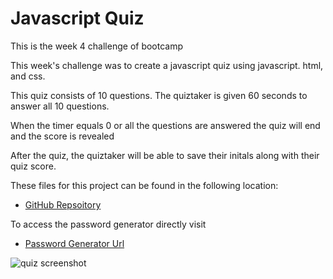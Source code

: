 # Javascript Quiz

This is the week 4 challenge of bootcamp

This week's challenge was to create a javascript quiz using javascript. html, and css.

This quiz consists of 10 questions.  The quiztaker is given 60 seconds to answer all 10 questions.

When the timer equals 0 or all the questions are answered the quiz will end and the score is revealed

After the quiz, the quiztaker will be able to save their initals along with their quiz score.


These files for this project can be found in the following location:

* [GitHub Repsoitory](https://github.com/rgfitzhugh/javascript-quiz)

To access the password generator directly visit

* [Password Generator Url](https://rgfitzhugh.github.io/javascript-quiz/)

![quiz screenshot](assets/media.Capture.png)
